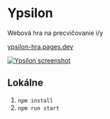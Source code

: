 # Ypsilon

Webová hra na precvičovanie i/y

[ypsilon-hra.pages.dev](https://ypsilon-hra.pages.dev/)

[![Ypsilon screenshot](https://i.ibb.co/4ZdWLyy/Screenshot-2023-11-24-at-15-39-58.png)](https://ypsilon-hra.pages.dev/)

## Lokálne

1. `npm install`
2. `npm run start`
